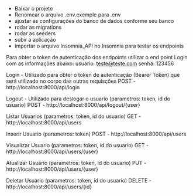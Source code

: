 - Baixar o projeto
- Renomear o arquivo .env.exemple para .env
- ajustar as configurações do banco de dados conforme seu banco
- rodar as migrations
- rodar as seeders
- subir a aplicação
- importar o arquivo Insomnia_API no Insomnia para testar os endpoints


Para obter o token de autenticação dos endpoints utilizar o end point Login com as informações abaixo:
usuario: teste@teste.com
senha: 123456

Login - Utilizado para obter o token de autenticação (Bearer Token)  que será utilizado no corpo das outras requisções
POST - http://localhost:8000/api/login


Logout - Utilizado para deslogar o usuario (parametros: token, id do usuario)
POST - http://localhost:8000/api/logout/{user}

Listar Usuarios (parametros: token, id do usuario)
GET - http://localhost:8000/api/users

Inserir Usuario  (parametros: token)
POST - http://localhost:8000/api/users

Visualizar Usuario (parametros: token, id do usuario)
GET - http://localhost:8000/api/users/{user}

Atualizar Usuario (parametros: token, id do usuario)
PUT - http://localhost:8000/api/users/{user}

Deletar Usuário (parametros: token, id do usuario)
DELETE - http://localhost:8000/api/users/{id}
